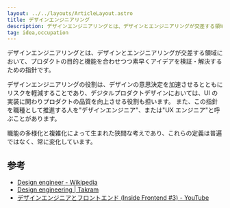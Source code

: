 ```yaml
---
layout: ../../layouts/ArticleLayout.astro
title: デザインエンジニアリング
description: デザインエンジニアリングとは、デザインとエンジニアリングが交差する領域における課題解決の指針です。
tag: idea,occupation
---
```


デザインエンジニアリングとは、デザインとエンジニアリングが交差する領域において、プロダクトの目的と機能を合わせつつ素早くアイデアを検証・解決するための指針です。

デザインエンジニアリングの役割は、デザインの意思決定を加速させるとともにリスクを軽減することであり、デジタルプロダクトデザインにおいては、UI の実装に関わりプロダクトの品質を向上させる役割も担います。
また、この指針を職種として推進する人を"デザインエンジニア"、または"UX エンジニア"と呼ぶことがあります。

職能の多様化と複雑化によって生まれた狭間な考えであり、これらの定義は普遍ではなく、常に変化しています。

## 参考

- [Design engineer - Wikipedia](https://en.wikipedia.org/wiki/Design_engineer)
- [Design engineering | Takram](https://ja.takram.com/careers/design-engineering)
- [デザインエンジニアとフロントエンド (Inside Frontend \#3) - YouTube](https://www.youtube.com/watch?v=wK9Y7bz2crQ)
